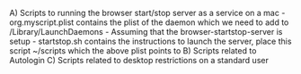 A) Scripts to running the browser start/stop server as a service on a mac
    - org.myscript.plist contains the plist of the daemon which we need to add to /Library/LaunchDaemons
    - Assuming that the browser-startstop-server is setup
    - startstop.sh contains the instructions to launch the server, place this script ~/scripts which the above plist points to
B) Scripts related to Autologin
C) Scripts related to desktop restrictions on a standard user


